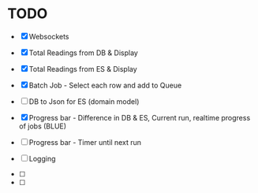 # TODO

* [x] Websockets
* [x] Total Readings from DB & Display
* [x] Total Readings from ES & Display
* [x] Batch Job - Select each row and add to Queue
* [ ] DB to Json for ES (domain model)

* [x] Progress bar - Difference in DB & ES, Current run, realtime progress of jobs (BLUE)
* [ ] Progress bar - Timer until next run
* [ ] Logging
* [ ]
* [ ]
